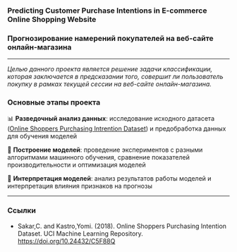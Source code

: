 ### Predicting Customer Purchase Intentions in E-commerce Online Shopping Website
### Прогнозирование намерений покупателей на веб-сайте онлайн-магазина
---
*Целью данного проекта является решение задачи классификации, которая заключается в предсказании того, совершит ли пользователь покупку в рамках текущей сессии на веб-сайте онлайн-магазина.*
### Основные этапы проекта
📊 **Разведочный анализ данных**: исследование исходного датасета ([Online Shoppers Purchasing Intrention Dataset](https://archive.ics.uci.edu/dataset/468/online+shoppers+purchasing+intention+dataset)) и предобработка данных для обучения моделей

🤖 **Построение моделей**: проведение экспериментов с разными алгоритмами машинного обучения, сравнение показателей производительности и оптимизация моделей

🧐 **Интерпретация моделей**: анализ результатов работы моделей и интерпретация влияния признаков на прогнозы


---
     

    
### Ссылки
- Sakar,C. and Kastro,Yomi. (2018). Online Shoppers Purchasing Intention Dataset. UCI Machine Learning Repository. https://doi.org/10.24432/C5F88Q
